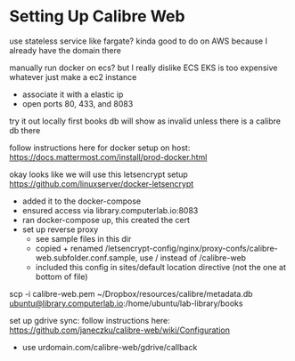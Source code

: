 # Setting Up Calibre Web

use stateless service like fargate? kinda good to do on AWS because I already
have the domain there

manually run docker on ecs? but I really dislike ECS
EKS is too expensive
whatever just make a ec2 instance
- associate it with a elastic ip
- open ports 80, 433, and 8083

try it out locally first
books db will show as invalid unless there is a calibre db there

follow instructions here for docker setup on host: https://docs.mattermost.com/install/prod-docker.html

okay looks like we will use this letsencrypt setup
https://github.com/linuxserver/docker-letsencrypt

- added it to the docker-compose
- ensured access via library.computerlab.io:8083
- ran docker-compose up, this created the cert
- set up reverse proxy
  - see sample files in this dir
  - copied + renamed /letsencrypt-config/nginx/proxy-confs/calibre-web.subfolder.conf.sample, use / instead of /calibre-web
  - included this config in sites/default location directive (not the one at
    bottom of file) 



scp -i calibre-web.pem ~/Dropbox/resources/calibre/metadata.db ubuntu@library.computerlab.io:/home/ubuntu/lab-library/books


set up gdrive sync: follow instructions here: https://github.com/janeczku/calibre-web/wiki/Configuration
- use urdomain.com/calibre-web/gdrive/callback





